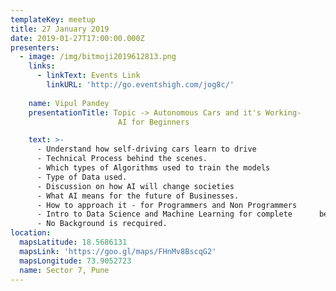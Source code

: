 ```yaml
---
templateKey: meetup
title: 27 January 2019
date: 2019-01-27T17:00:00.000Z
presenters:
  - image: /img/bitmoji2019612813.png
    links:
      - linkText: Events Link
        linkURL: 'http://go.eventshigh.com/jog8c/'
      
    name: Vipul Pandey
    presentationTitle: Topic -> Autonomous Cars and it's Working-
                        AI for Beginners

    text: >-
      - Understand how self-driving cars learn to drive
      - Technical Process behind the scenes.
      - Which types of Algorithms used to train the models
      - Type of Data used.
      - Discussion on how AI will change societies
      - What AI means for the future of Businesses.
      - How to approach it - for Programmers and Non Programmers
      - Intro to Data Science and Machine Learning for complete      beginners
      - No Background is recquired.
location:
  mapsLatitude: 18.5686131
  mapsLink: 'https://goo.gl/maps/FHnMv8BscqG2'
  mapsLongitude: 73.9052723
  name: Sector 7, Pune
---
```


